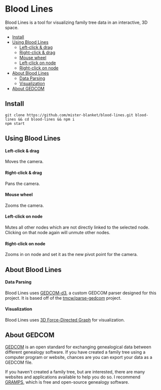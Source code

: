 # Blood Lines
Blood Lines is a tool for visualizing family tree data in an interactive, 3D space.  

<!-- TOC -->
- [Install](#install)
- [Using Blood Lines](#using-blood-lines)
  - [Left-click & drag](#left-click--drag)
  - [Right-click & drag](#right-click--drag)
  - [Mouse wheel](#mouse-wheel)
  - [Left-click on node](#left-click-on-node)
  - [Right-click on node](#right-click-on-node)
- [About Blood Lines](#about-blood-lines)
  - [Data Parsing](#data-parsing)
  - [Visualization](#visualization)
- [About GEDCOM](#about-gedcom)

<!-- TOC END -->

## Install
`git clone https://github.com/mister-blanket/blood-lines.git blood-lines && cd blood-lines && npm i`    
`npm start`

## Using Blood Lines
#### Left-click & drag
Moves the camera.

#### Right-click & drag
Pans the camera.

#### Mouse wheel
 Zooms the camera.

#### Left-click on node
Mutes all other nodes which are not directly linked to the selected node. Clicking on that node again will unmute other nodes.

#### Right-click on node
Zooms in on node and set it as the new pivot point for the camera.

## About Blood Lines

#### Data Parsing
Blood Lines uses [GEDCOM-d3](https://github.com/mister-blanket/gedcom-d3), a custom GEDCOM parser designed for this project. It is based off of the [tmcw/parse-gedcom](https://github.com/tmcw/parse-gedcom) project.

#### Visualization
Blood Lines uses [3D Force-Directed Graph](https://github.com/vasturiano/3d-force-graph) for visualization.

## About GEDCOM
[GEDCOM](https://en.wikipedia.org/wiki/GEDCOM) is an open standard for exchanging genealogical data between different genealogy software. If you have created a family tree using a computer program or website, chances are you can export your data as a GEDCOM file.

If you haven't created a family tree, but are interested, there are many websites and applications available to help you do so. I recommend [GRAMPS](https://gramps-project.org/introduction-WP/), which is free and open-source genealogy software.
